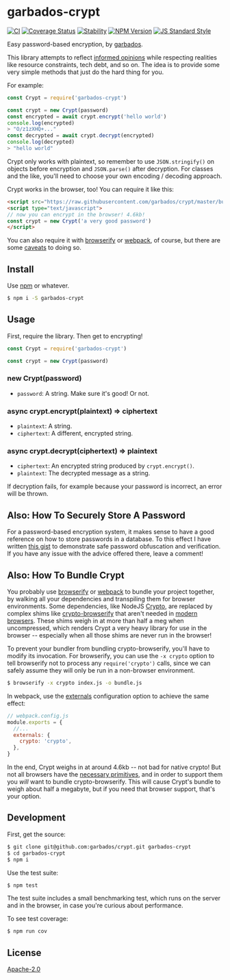 # garbados-crypt

[![CI](https://github.com/garbados/crypt/actions/workflows/ci.yaml/badge.svg)](https://github.com/garbados/crypt/actions/workflows/ci.yaml)
[![Coverage Status](https://coveralls.io/repos/github/garbados/crypt/badge.svg?branch=master)](https://coveralls.io/github/garbados/crypt?branch=master)
[![Stability](https://img.shields.io/badge/stability-stable-green.svg?style=flat-square)](https://nodejs.org/api/documentation.html#documentation_stability_index)
[![NPM Version](https://img.shields.io/npm/v/garbados-crypt.svg?style=flat-square)](https://www.npmjs.com/package/garbados-crypt)
[![JS Standard Style](https://img.shields.io/badge/code%20style-standard-brightgreen.svg?style=flat-square)](https://github.com/feross/standard)

[garbados]: https://garbados.github.io/my-blog/
[browserify]: https://www.npmjs.com/package/browserify
[webpack]: https://www.npmjs.com/package/webpack
[npm]: https://www.npmjs.com/

Easy password-based encryption, by [garbados][garbados].

This library attempts to reflect [informed opinions](https://latacora.micro.blog/2018/04/03/cryptographic-right-answers.html) while respecting realities like resource constraints, tech debt, and so on. The idea is to provide some very simple methods that just do the hard thing for you.

For example:

```javascript
const Crypt = require('garbados-crypt')

const crypt = new Crypt(password)
const encrypted = await crypt.encrypt('hello world')
console.log(encrypted)
> "O/z1zXHQ+..."
const decrypted = await crypt.decrypt(encrypted)
console.log(decrypted)
> "hello world"
```

Crypt only works with plaintext, so remember to use `JSON.stringify()` on objects before encryption and `JSON.parse()` after decryption. For classes and the like, you'll need to choose your own encoding / decoding approach.

Crypt works in the browser, too! You can require it like this:

```html
<script src="https://raw.githubusercontent.com/garbados/crypt/master/bundle.min.js" charset="utf-8"></script>
<script type="text/javascript">
// now you can encrypt in the browser! 4.6kb!
const crypt = new Crypt('a very good password')
</script>
```

You can also require it with [browserify][browserify] or [webpack][webpack], of course, but there are some [caveats](#also-how-to-bundle-crypt) to doing so.

## Install

Use [npm][npm] or whatever.

```bash
$ npm i -S garbados-crypt
```

## Usage

First, require the library. Then get to encrypting!

```javascript
const Crypt = require('garbados-crypt')

const crypt = new Crypt(password)
```

### new Crypt(password)

- `password`: A string. Make sure it's good! Or not.

### async crypt.encrypt(plaintext) => ciphertext

- `plaintext`: A string.
- `ciphertext`: A different, encrypted string.

### async crypt.decrypt(ciphertext) => plaintext

- `ciphertext`: An encrypted string produced by `crypt.encrypt()`.
- `plaintext`: The decrypted message as a string.

If decryption fails, for example because your password is incorrect, an error will be thrown.

## Also: How To Securely Store A Password

For a password-based encryption system, it makes sense to have a good reference on how to store passwords in a database. To this effect I have written [this gist](https://gist.github.com/garbados/29ca945d5964ef85e7936804c23edb9d#file-how_to_store_passwords-js) to demonstrate safe password obfuscation and verification. If you have any issue with the advice offered there, leave a comment!

## Also: How To Bundle Crypt

You probably use [browserify][browserify] or [webpack][webpack] to bundle your project together, by walking all your dependencies and transpiling them for browser environments. Some dependencies, like NodeJS [Crypto](https://nodejs.org/api/crypto.html), are replaced by complex shims like [crypto-browserify](https://github.com/crypto-browserify/crypto-browserify/) that aren't needed in [modern browsers](https://developer.mozilla.org/en-US/docs/Web/API/SubtleCrypto). These shims weigh in at more than half a meg when uncompressed, which renders Crypt a very heavy library for use in the browser -- especially when all those shims are never run in the browser!

To prevent your bundler from bundling crypto-browserify, you'll have to modify its invocation. For browserify, you can use the `-x crypto` option to tell browserify not to process any `require('crypto')` calls, since we can safely assume they will only be run in a non-browser environment.

```bash
$ browserify -x crypto index.js -o bundle.js
```

In webpack, use the [externals](https://webpack.js.org/configuration/externals/) configuration option to achieve the same effect:

```javascript
// webpack.config.js
module.exports = {
  //...
  externals: {
    crypto: 'crypto',
  },
}
```

In the end, Crypt weighs in at around 4.6kb -- not bad for native crypto! But not all browsers have the [necessary primitives](https://developer.mozilla.org/en-US/docs/Web/API/Web_Crypto_API), and in order to support them you *will* want to bundle crypto-browserify. This will cause Crypt's bundle to weigh about half a megabyte, but if you need that browser support, that's your option.

## Development

First, get the source:

```bash
$ git clone git@github.com:garbados/crypt.git garbados-crypt
$ cd garbados-crypt
$ npm i
```

Use the test suite:

```bash
$ npm test
```

The test suite includes a small benchmarking test, which runs on the server and in the browser, in case you're curious about performance.

To see test coverage:

```bash
$ npm run cov
```
## License

[Apache-2.0](https://www.apache.org/licenses/LICENSE-2.0)
